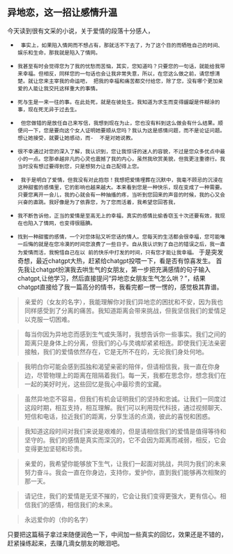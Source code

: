 ## 异地恋，这一招让感情升温

  今天读到很有文采的小说，关于爱情的段落十分感人，
 
 - ` 事实上，如果陷入情网而不想占有，那就活不下去了，为了这个目的而牺牲自己的时间、娱乐和生命，那我就是陷入了情网。`

- ` 我甚至有时会觉得您为了我的忧愁而苦恼，其实，您知道吗？只要您的一句话，就能给我带来幸福。但相反，同样您的一句话也会让我非常失意，所以，在您这么做之前，请您想清楚。就让您来主宰我的命运吧， 把我的幸福和痛苦都交付给您，除了您，没有哪个更加亲爱的人能让我交托这样重大的事情。 `

- ` 死与生是一来一往的事。在此处死，就是在彼处生。我知道为求生而变得龌龊是件糊涂的事，现在死无异于过去生。 `

- ` 但您做错的是放任自己来写信，我想到现在为止，您也没有料到这么做会有什么结果。顺便问一下，您是要向这个女人证明她要顺从您吗？我认为这是感情问题，而不是论证问题。想让她接受，就要让她感动，而-  不是对她说教。`

- ` 很不幸通过对您的深入了解，我认识到，您让我惊讶的迷人的容貌，不过是您众多优点中最小的一点。您那卓越非凡的心灵也震撼了我的内心，虽然我欣赏美貌，但我更注重德行。我当时没有想过要得到您，只是想努力让自己配得上您。 `

- ` 我于是明白了爱情，但我没有对此抱怨！我想把爱情埋葬在沉默中，我毫不顾忌的沉浸在这种甜蜜的感情里，它的影响也越来越大。本来看到您是一种快乐，现在变成了一种需要。只要您离开一会儿，我的心就会有一种抽搐的疼，当听到您回来的声音的时候，我的心又会兴奋的直跳。我好像是为了依靠您，为了您而活着，我希望您回答我，`

- ` 我不断告诉他，正当的爱情是至高无上的幸福，真实的感情比偷香窃玉十次还要有效，我现在也陷入了情网，也变得很腼腆。 `

- ` 找到一种甜蜜的感情，一个对您体贴又听您话的情人。您每天的生活都会很幸福，您可能唯一后悔的就是在您冷漠的时间您浪费了一些日子。自从我认识到了自己的错误之后，我一直为爱情而活，我惋惜自己在以 前的快乐中打发的时间，只有您才能让我幸福。 `
于是突发奇想，最近chatgpt大热，赶紧给chatgpt投喂一下，看是否有惊喜发生。
首先我让chatgpt扮演我去哄生气的女朋友，第一步把充满感情的句子输入chatgpt,让他学习，然后直接提问“异地恋女朋友生气怎么哄？”，结果chatgpt直接给了我一篇高分的情书，我看完都一愣一愣的，感觉极其靠谱。

> 亲爱的（女友的名字），我能理解你对我们异地恋的困扰和不安，因为我也同样感受到了分离的痛苦。我知道距离会带来挑战，但我坚信我们的爱情足以克服一切困难。

> 每当你因为异地恋而感到生气或失落时，我想告诉你一些事实。我们之间的距离只是身体上的分离，但我们的心与灵魂却紧紧相连。即使我们无法亲密接触，我们的爱情依然存在，它是无所不在的，无论我们身处何地。

> 我明白你可能会感到孤独和渴望亲密的陪伴，但请相信我，我一直在你身边，尽管物理上的距离在阻隔着我们。每一天，我都在思念你，想念我们在一起的美好时光，这些回忆是我心中最珍贵的宝藏。

> 虽然异地恋不容易，但我们有机会证明我们的坚持和忠诚。让我们一同度过这段时期，相互支持，相互理解。我们可以利用现代科技，通过视频聊天、短信和电话，拉近我们的距离，分享生活的点滴，彼此的喜悦和困惑。

> 我知道这段时间对我们来说是艰难的，但是请相信我们的爱情是值得等待和坚守的。我们的感情是真实而深沉的，它不会因为距离而减弱，相反，它会变得更加坚韧和珍贵。

> 亲爱的，我希望你能够放下生气，让我们一起面对挑战，共同为我们的未来努力奋斗。我会一直在你身边，支持你，爱护你，直到我们能够再次相聚的那一天。

> 请记住，我们的爱情是无坚不摧的，它会让我们变得更强大，更有信心。相信我们的感情，相信我们的未来。

> 永远爱你的（你的名字） 








 只要把这篇稿子拿过来随便润色一下，中间加一些真实的回忆，效果还是不错的，赶紧操练起来，去赚几滴女朋友的眼泪吧。
